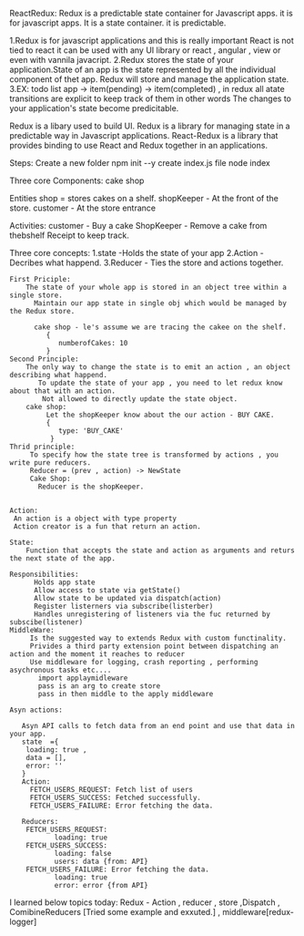 
ReactRedux: 
   Redux is a predictable state container for Javascript apps.
   it is for javascript apps.
   It is a state container. 
   it is predictable.
   
   1.Redux is for javascript applications and this is really important React is not tied to react it can be used with any UI library or react , angular , view or even with vannila javacript. 
   2.Redux stores the state of your application.State of an app is the state represented by all the individual component of thet app. Redux will store and manage the application state.
   3.EX: todo list app -> item(pending) -> item(completed) , in redux all atate transitions are explicit 
   to keep track of them in other words The changes to your application's state become predicitable.

   Redux is  a libary used to build UI.
   Redux is a library for managing state in a predictable way in Javascript applications.
   React-Redux is a library that provides binding to use React and Redux together in an applications.

Steps: 
    Create a new folder 
    npm init --y 
    create index.js file
    node index   

Three core Components: 
      cake shop 

  Entities 
    shop  = stores cakes on a shelf.
    shopKeeper - At the front of the store.
    customer - At the store entrance 

  Activities:
    customer - Buy a cake 
    ShopKeeper - Remove a cake from thebshelf 
                Receipt to keep track.

  Three core concepts: 
      1.state  -Holds the state of your app
      2.Action - Decribes what happend.
      3.Reducer  - Ties the store and actions together.

    First Priciple:
        The state of your whole app is stored in an object tree within a single store.
          Maintain our app state in single obj which would be managed by the Redux store.

          cake shop - le's assume we are tracing the cakee on the shelf.
             {
                numberofCakes: 10 
             }
    Second Principle: 
        The only way to change the state is to emit an action , an object describing what happend.
           To update the state of your app , you need to let redux know about that with an action.
            Not allowed to directly update the state object.
        cake shop:    
             Let the shopKeeper know about the our action - BUY CAKE. 
             {
                type: 'BUY_CAKE'
              }     
    Thrid principle:
         To specify how the state tree is transformed by actions , you write pure reducers.
         Reducer = (prev , action) -> NewState
         Cake Shop:
           Reducer is the shopKeeper.

     
    Action: 
     An action is a object with type property
     Action creator is a fun that return an action.  

    State: 
        Function that accepts the state and action as arguments and returs the next state of the app.

    Responsibilities: 
          Holds app state 
          Allow access to state via getState()
          Allow state to be updated via dispatch(action)
          Register listerners via subscribe(listerber)
          Handles unregistering of listeners via the fuc returned by subscibe(listener)
    MiddleWare: 
         Is the suggested way to extends Redux with custom functinality. 
         Privides a third party extension point between dispatching an action and the moment it reaches to reducer   
         Use middleware for logging, crash reporting , performing asychronous tasks etc....
           import applaymidleware 
           pass is an arg to create store
           pass in then middle to the apply middleware

    Asyn actions:

       Asyn API calls to fetch data from an end point and use that data in your app.
       state  ={
        loading: true , 
        data = [],
        error: ''
       }
       Action: 
         FETCH_USERS_REQUEST: Fetch list of users
         FETCH_USERS_SUCCESS: Fetched successfully.
         FETCH_USERS_FAILURE: Error fetching the data.

       Reducers: 
        FETCH_USERS_REQUEST: 
               loading: true
        FETCH_USERS_SUCCESS: 
               loading: false
               users: data {from: API} 
        FETCH_USERS_FAILURE: Error fetching the data.
               loading: true 
               error: error {from API}
               

          

I learned below topics today:
    Redux  - Action , reducer , store ,Dispatch , ComibineReducers [Tried some example and exxuted.] , middleware[redux-logger] 








               








      